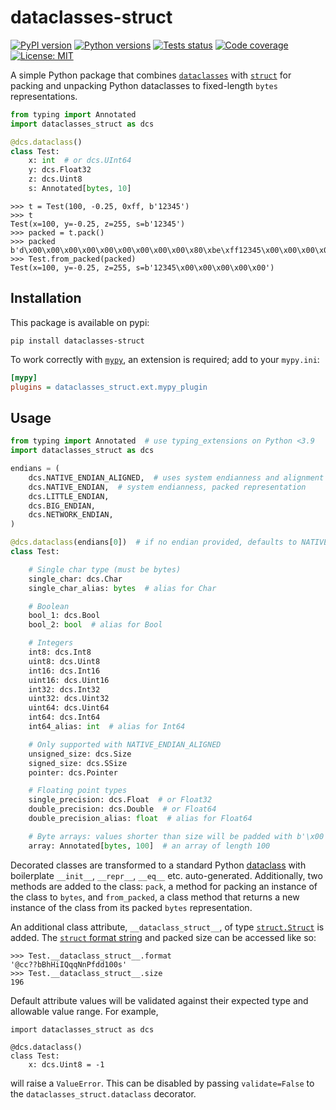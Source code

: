 # dataclasses-struct

[![PyPI version](https://img.shields.io/pypi/v/dataclasses-struct)](https://pypi.org/project/dataclasses-struct/)
[![Python versions](https://img.shields.io/pypi/pyversions/dataclasses-struct)](https://pypi.org/project/dataclasses-struct/)
[![Tests status](https://github.com/harrymander/dataclasses-struct/actions/workflows/test.yml/badge.svg?event=push)]()
[![Code coverage](https://img.shields.io/codecov/c/gh/harrymander/dataclasses-struct)](https://app.codecov.io/gh/harrymander/dataclasses-struct)
[![License: MIT](https://img.shields.io/badge/License-MIT-yellow.svg)](https://github.com/harrymander/dataclasses-struct/blob/main/LICENSE)

A simple Python package that combines
[`dataclasses`](https://docs.python.org/3/library/dataclasses.html) with
[`struct`](https://docs.python.org/3/library/struct.html) for packing and
unpacking Python dataclasses to fixed-length `bytes` representations.

```python
from typing import Annotated
import dataclasses_struct as dcs

@dcs.dataclass()
class Test:
    x: int  # or dcs.UInt64
    y: dcs.Float32
    z: dcs.Uint8
    s: Annotated[bytes, 10]
```

```
>>> t = Test(100, -0.25, 0xff, b'12345')
>>> t
Test(x=100, y=-0.25, z=255, s=b'12345')
>>> packed = t.pack()
>>> packed
b'd\x00\x00\x00\x00\x00\x00\x00\x00\x00\x80\xbe\xff12345\x00\x00\x00\x00\x00'
>>> Test.from_packed(packed)
Test(x=100, y=-0.25, z=255, s=b'12345\x00\x00\x00\x00\x00')
```

## Installation

This package is available on pypi:

```
pip install dataclasses-struct
```

To work correctly with [`mypy`](https://www.mypy-lang.org/), an extension is
required; add to your `mypy.ini`:

```ini
[mypy]
plugins = dataclasses_struct.ext.mypy_plugin
```

## Usage

```python
from typing import Annotated  # use typing_extensions on Python <3.9
import dataclasses_struct as dcs

endians = (
    dcs.NATIVE_ENDIAN_ALIGNED,  # uses system endianness and alignment
    dcs.NATIVE_ENDIAN,  # system endianness, packed representation
    dcs.LITTLE_ENDIAN,
    dcs.BIG_ENDIAN,
    dcs.NETWORK_ENDIAN,
)

@dcs.dataclass(endians[0])  # if no endian provided, defaults to NATIVE_ENDIAN_ALIGNED
class Test:

    # Single char type (must be bytes)
    single_char: dcs.Char
    single_char_alias: bytes  # alias for Char

    # Boolean
    bool_1: dcs.Bool
    bool_2: bool  # alias for Bool

    # Integers
    int8: dcs.Int8
    uint8: dcs.Uint8
    int16: dcs.Int16
    uint16: dcs.Uint16
    int32: dcs.Int32
    uint32: dcs.Uint32
    uint64: dcs.Uint64
    int64: dcs.Int64
    int64_alias: int  # alias for Int64

    # Only supported with NATIVE_ENDIAN_ALIGNED
    unsigned_size: dcs.Size
    signed_size: dcs.SSize
    pointer: dcs.Pointer

    # Floating point types
    single_precision: dcs.Float  # or Float32
    double_precision: dcs.Double  # or Float64
    double_precision_alias: float  # alias for Float64

    # Byte arrays: values shorter than size will be padded with b'\x00'
    array: Annotated[bytes, 100]  # an array of length 100
```

Decorated classes are transformed to a standard Python
[dataclass](https://docs.python.org/3/library/dataclasses.html) with boilerplate
`__init__`, `__repr__`, `__eq__` etc. auto-generated. Additionally, two methods
are added to the class: `pack`, a method for packing an instance of the class to
`bytes`, and `from_packed`, a class method that returns a new instance of the
class from its packed `bytes` representation.

An additional class attribute, `__dataclass_struct__`, of type
[`struct.Struct`](https://docs.python.org/3/library/struct.html#struct.Struct)
is added. The [`struct` format
string](https://docs.python.org/3/library/struct.html#format-strings) and packed
size can be accessed like so:

```
>>> Test.__dataclass_struct__.format
'@cc??bBhHiIQqqNnPfdd100s'
>>> Test.__dataclass_struct__.size
196
```

Default attribute values will be validated against their expected type and
allowable value range. For example,

```python3
import dataclasses_struct as dcs

@dcs.dataclass()
class Test:
    x: dcs.Uint8 = -1
```

will raise a `ValueError`. This can be disabled by passing `validate=False` to
the `dataclasses_struct.dataclass` decorator.
